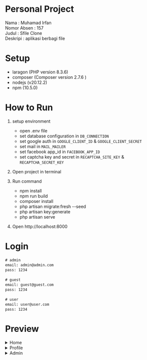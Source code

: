 # Personal Project
Nama : Muhamad Irfan  
Nomor Absen : 157  
Judul : Sfile Clone  
Deskripi : aplikasi berbagi file

# Setup
- laragon (PHP version 8.3.6)
- composer (Composer version 2.7.6 )
- nodejs (v20.12.2)
- npm (10.5.0)

# How to Run
1. setup environment
   - open .env file
   - set database configuration in ``DB_CONNECTION``
   - set google auth in ``GOOGLE_CLIENT_ID`` & ``GOOGLE_CLIENT_SECRET``
   - set mail in ``MAIL_MAILER``
   - set facebook app_id in ``FACEBOOK_APP_ID``
   - set captcha key and secret in ``RECAPTCHA_SITE_KEY`` & ``RECAPTCHA_SECRET_KEY``

2. Open project in terminal
3. Run command
   - npm install
   - npm run build
   - composer install
   - php artisan migrate:fresh --seed
   - php artisan key:generate
   - php artisan serve
4. Open http://localhost:8000

# Login
```
# admin
email: admin@admin.com
pass: 1234

# guest
email: guest@guest.com
pass: 1234

# user
email: user@user.com
pass: 1234
```

# Preview
<details>
<summary>Home</summary> 

![alt Preview](https://github.com/irfanykywz-php-project/157-muhamad-irfan/blob/main/preview.png?raw=true)  
</details>

<details>
<summary>Profile</summary>

![alt Preview](https://github.com/irfanykywz-php-project/157-muhamad-irfan/blob/main/preview-panel.png?raw=true)
</details>

<details>
<summary>Admin</summary>

![alt Preview](https://github.com/irfanykywz-php-project/157-muhamad-irfan/blob/main/preview-admin.png?raw=true)
</details>
